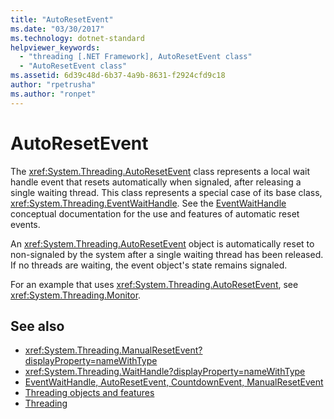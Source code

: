 ```yaml
---
title: "AutoResetEvent"
ms.date: "03/30/2017"
ms.technology: dotnet-standard
helpviewer_keywords: 
  - "threading [.NET Framework], AutoResetEvent class"
  - "AutoResetEvent class"
ms.assetid: 6d39c48d-6b37-4a9b-8631-f2924cfd9c18
author: "rpetrusha"
ms.author: "ronpet"
---
```

# AutoResetEvent
The <xref:System.Threading.AutoResetEvent> class represents a local wait handle event that resets automatically when signaled, after releasing a single waiting thread. This class represents a special case of its base class, <xref:System.Threading.EventWaitHandle>. See the [EventWaitHandle](../../../docs/standard/threading/eventwaithandle.md) conceptual documentation for the use and features of automatic reset events.  
  
 An <xref:System.Threading.AutoResetEvent> object is automatically reset to non-signaled by the system after a single waiting thread has been released. If no threads are waiting, the event object's state remains signaled.
  
 For an example that uses <xref:System.Threading.AutoResetEvent>, see <xref:System.Threading.Monitor>.  
  
## See also

- <xref:System.Threading.ManualResetEvent?displayProperty=nameWithType>
- <xref:System.Threading.WaitHandle?displayProperty=nameWithType>
- [EventWaitHandle, AutoResetEvent, CountdownEvent, ManualResetEvent](eventwaithandle-autoresetevent-countdownevent-manualresetevent.md)  
- [Threading objects and features](threading-objects-and-features.md)  
- [Threading](index.md)  
